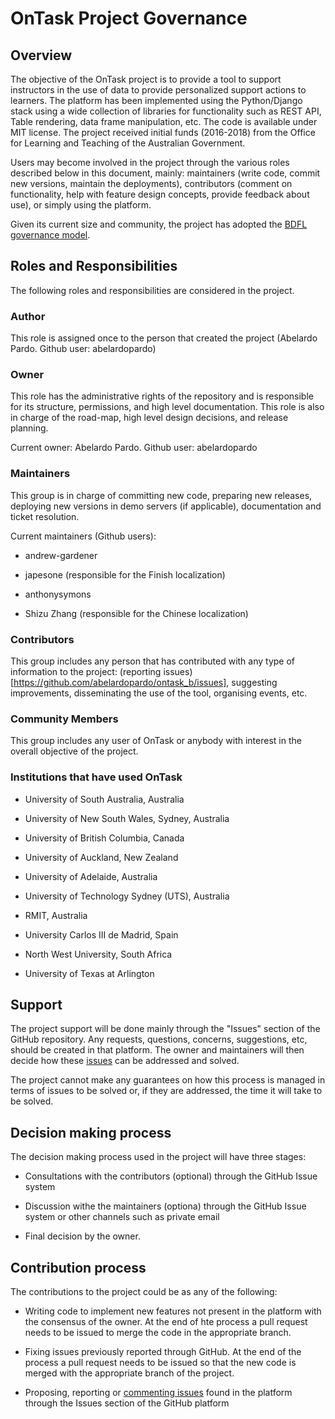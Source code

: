 # OnTask Project Governance

## Overview

The objective of the OnTask project is to provide a tool to support instructors
in the use of data to provide personalized support actions to learners. The 
platform has been implemented using the Python/Django stack using a wide
collection of libraries for functionality such as REST API, Table rendering,
data frame manipulation, etc. The code is available under MIT license. The 
project received initial funds (2016-2018) from the Office for Learning and 
Teaching of the Australian Government.

Users may become involved in the project through the various roles described
below in this document, mainly: maintainers (write code, commit new versions,
maintain the deployments), contributors (comment on functionality, help with
feature design concepts, provide feedback about use), or simply using the 
platform.

Given its current size and community, the project has adopted the [BDFL governance model](http://oss-watch.ac.uk/resources/benevolentdictatorgovernancemodel). 

## Roles and Responsibilities

The following roles and responsibilities are considered in the project.

### Author

This role is assigned once to the person that created the project 
(Abelardo Pardo. Github user: abelardopardo)

### Owner

This role has the administrative rights of the repository and is responsible for
its structure, permissions, and high level documentation. This role is also in
charge of the road-map, high level design decisions, and release planning.

Current owner: Abelardo Pardo. Github user: abelardopardo

### Maintainers

This group is in charge of committing new code, preparing new releases, 
deploying new versions in demo servers (if applicable), documentation and 
ticket resolution.

Current maintainers (Github users):

- andrew-gardener

- japesone (responsible for the Finish localization)

- anthonysymons

- Shizu Zhang (responsible for the Chinese localization)


### Contributors

This group includes any person that has contributed with any type of information
to the project: (reporting issues)[https://github.com/abelardopardo/ontask_b/issues], suggesting improvements, disseminating the
use of the tool, organising events, etc.

### Community Members

This group includes any user of OnTask or anybody with interest in the overall
objective of the project.

### Institutions that have used OnTask

- University of South Australia, Australia

- University of New South Wales, Sydney, Australia

- University of British Columbia, Canada

- University of Auckland, New Zealand

- University of Adelaide, Australia

- University of Technology Sydney (UTS), Australia

- RMIT, Australia

- University Carlos III de Madrid, Spain

- North West University, South Africa

- University of Texas at Arlington
 
## Support

The project support will be done mainly through the "Issues" section of the 
GitHub repository. Any requests, questions, concerns, suggestions, etc, should
be created in that platform. The owner and maintainers will then decide how 
these [issues](https://github.com/abelardopardo/ontask_b/issues) can be addressed and solved.

The project cannot make any guarantees on how this process is managed in terms
of issues to be solved or, if they are addressed, the time it will take to be
solved.

## Decision making process

The decision making process used in the project will have three stages:

- Consultations with the contributors (optional) through the GitHub Issue system

- Discussion withe the maintainers (optiona) through the GitHub Issue system or
  other channels such as private email

- Final decision by the owner.

## Contribution process

The contributions to the project could be as any of the following:

- Writing code to implement new features not present in the platform with the
  consensus of the owner. At the end of hte process a pull request needs to
  be issued to merge the code in the appropriate branch.

- Fixing issues previously reported through GitHub. At the end of the process
  a pull request needs to be issued so that the new code is merged with the
  appropriate branch of the project.

- Proposing, reporting or [commenting issues](https://github.com/abelardopardo/ontask_b/issues) found in the platform through the Issues section of the GitHub platform

